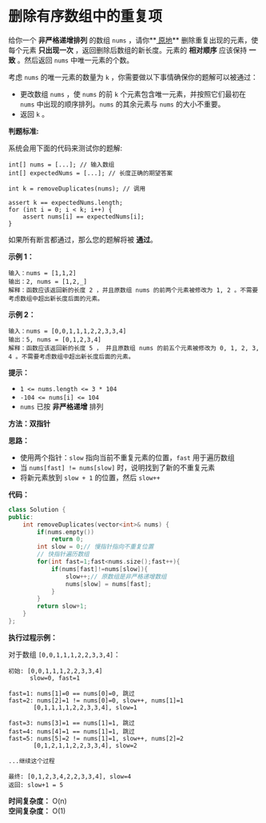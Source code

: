 # 删除有序数组中的重复项

给你一个 **非严格递增排列** 的数组 `nums` ，请你**[ 原地](http://baike.baidu.com/item/原地算法)** 删除重复出现的元素，使每个元素 **只出现一次** ，返回删除后数组的新长度。元素的 **相对顺序** 应该保持 **一致** 。然后返回 `nums` 中唯一元素的个数。

考虑 `nums` 的唯一元素的数量为 `k` ，你需要做以下事情确保你的题解可以被通过：

- 更改数组 `nums` ，使 `nums` 的前 `k` 个元素包含唯一元素，并按照它们最初在 `nums` 中出现的顺序排列。`nums` 的其余元素与 `nums` 的大小不重要。
- 返回 `k` 。

**判题标准:**

系统会用下面的代码来测试你的题解:

```
int[] nums = [...]; // 输入数组
int[] expectedNums = [...]; // 长度正确的期望答案

int k = removeDuplicates(nums); // 调用

assert k == expectedNums.length;
for (int i = 0; i < k; i++) {
    assert nums[i] == expectedNums[i];
}
```

如果所有断言都通过，那么您的题解将被 **通过**。

 

**示例 1：**

```
输入：nums = [1,1,2]
输出：2, nums = [1,2,_]
解释：函数应该返回新的长度 2 ，并且原数组 nums 的前两个元素被修改为 1, 2 。不需要考虑数组中超出新长度后面的元素。
```

**示例 2：**

```
输入：nums = [0,0,1,1,1,2,2,3,3,4]
输出：5, nums = [0,1,2,3,4]
解释：函数应该返回新的长度 5 ， 并且原数组 nums 的前五个元素被修改为 0, 1, 2, 3, 4 。不需要考虑数组中超出新长度后面的元素。
```

 

**提示：**

- `1 <= nums.length <= 3 * 104`
- `-104 <= nums[i] <= 104`
- `nums` 已按 **非严格递增** 排列



**方法：双指针**

**思路：**
- 使用两个指针：`slow` 指向当前不重复元素的位置，`fast` 用于遍历数组
- 当 `nums[fast] != nums[slow]` 时，说明找到了新的不重复元素
- 将新元素放到 `slow + 1` 的位置，然后 `slow++`

**代码：**

```cpp
class Solution {
public:
    int removeDuplicates(vector<int>& nums) {
        if(nums.empty())
            return 0;
        int slow = 0;// 慢指针指向不重复位置
        // 快指针遍历数组
        for(int fast=1;fast<nums.size();fast++){
            if(nums[fast]!=nums[slow]){
                slow++;// 原数组是非严格递增数组
                nums[slow] = nums[fast];
            }
        }
        return slow+1;
    }
};
```

**执行过程示例：**

对于数组 `[0,0,1,1,1,2,2,3,3,4]`：

```
初始: [0,0,1,1,1,2,2,3,3,4]
      slow=0, fast=1

fast=1: nums[1]=0 == nums[0]=0, 跳过
fast=2: nums[2]=1 != nums[0]=0, slow++, nums[1]=1
       [0,1,1,1,1,2,2,3,3,4], slow=1

fast=3: nums[3]=1 == nums[1]=1, 跳过  
fast=4: nums[4]=1 == nums[1]=1, 跳过
fast=5: nums[5]=2 != nums[1]=1, slow++, nums[2]=2
       [0,1,2,1,1,2,2,3,3,4], slow=2

...继续这个过程

最终: [0,1,2,3,4,2,2,3,3,4], slow=4
返回: slow+1 = 5
```

**时间复杂度：** O(n)  
**空间复杂度：** O(1)